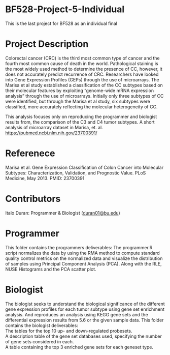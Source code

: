# BF528-Project-5-Individual
This is the last project for BF528 as an individual final 

# Project Description
Colorectal cancer (CRC) is the third most common type of cancer and the fourth most common cause of death in the world. Pathological staining is the most widely used method to determine the presence of CC, however, it does not accurately predict recurrence of CRC. Researchers have looked into Gene Expression Profiles (GEPs) through the use of microarrays. The Marisa et al study established a classification of the CC subtypes based on their molecular features by exploiting “genome-wide mRNA expression analysis” through the use of microarrays. Initially only three subtypes of CC were identified, but through the Marisa et al study, six subtypes were classified, more accurately reflecting the molecular heterogeneity of CC. 

This analysis focuses only on reproducing the programmer and biologist results from, the comparison of the C3 and C4 tumor subtypes. A short analysis of microarray dataset in Marisa, et. al. https://pubmed.ncbi.nlm.nih.gov/23700391/

# Referenece
Marisa et al. Gene Expression Classification of Colon Cancer into Molecular Subtypes: Characterization, Validation, and Prognostic Value. PLoS Medicine, May 2013. PMID: 23700391

# Contributors
Italo Duran: Programmer & Biologist (duran01@bu.edu)

# Programmer
This folder contains the programmers deliverables:
The programmer.R script normalizes the data by using the RMA method to compute standard quality control metrics on the normalized data and visualize the distribution of samples using Principal Component Analysis (PCA).
Along with the RLE, NUSE Histograms and the PCA scatter plot. 

# Biologist
The biologist seeks to understand the biological significance of the different gene expression profiles for each tumor subtype using gene set enrichment analysis. And reproduces an analysis using KEGG gene sets and the differential expression results from 5.6 or the given sample data.
This folder contains the biologist deliverables:<br>
The tables for the top 10 up- and down-regulated probesets.<br>
A description table of the gene set databases used, specifying the number of gene sets considered in each.<br>
A table containing the top 3 enriched gene sets for each geneset type.



